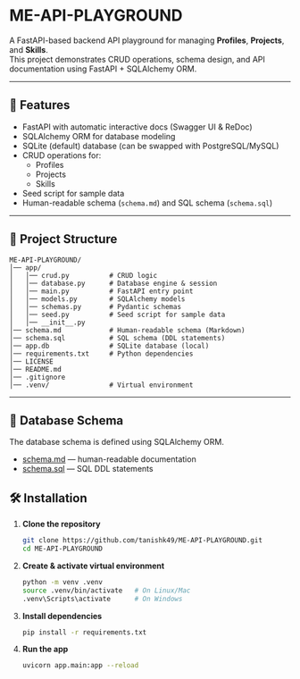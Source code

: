 # ME-API-PLAYGROUND

A FastAPI-based backend API playground for managing **Profiles**, **Projects**, and **Skills**.  
This project demonstrates CRUD operations, schema design, and API documentation using FastAPI + SQLAlchemy ORM.

---

## 🚀 Features
- FastAPI with automatic interactive docs (Swagger UI & ReDoc)
- SQLAlchemy ORM for database modeling
- SQLite (default) database (can be swapped with PostgreSQL/MySQL)
- CRUD operations for:
  - Profiles
  - Projects
  - Skills
- Seed script for sample data
- Human-readable schema (`schema.md`) and SQL schema (`schema.sql`)

---

## 📂 Project Structure
```text
ME-API-PLAYGROUND/
│── app/
│   │── crud.py          # CRUD logic
│   │── database.py      # Database engine & session
│   │── main.py          # FastAPI entry point
│   │── models.py        # SQLAlchemy models
│   │── schemas.py       # Pydantic schemas
│   │── seed.py          # Seed script for sample data
│   │── __init__.py
│── schema.md            # Human-readable schema (Markdown)
│── schema.sql           # SQL schema (DDL statements)
│── app.db               # SQLite database (local)
│── requirements.txt     # Python dependencies
│── LICENSE
│── README.md            
│── .gitignore
│── .venv/               # Virtual environment
```

---

## 📜 Database Schema
The database schema is defined using SQLAlchemy ORM.  
- [schema.md](schema.md) — human-readable documentation  
- [schema.sql](schema.sql) — SQL DDL statements  


## 🛠️ Installation

1. **Clone the repository**
   ```bash
   git clone https://github.com/tanishk49/ME-API-PLAYGROUND.git
   cd ME-API-PLAYGROUND

2. **Create & activate virtual environment**
    ```bash
    python -m venv .venv
    source .venv/bin/activate   # On Linux/Mac
    .venv\Scripts\activate      # On Windows  
    ```

3. **Install dependencies**
    ```bash
    pip install -r requirements.txt
    ```

4. **Run the app**
   ```bash
   uvicorn app.main:app --reload


